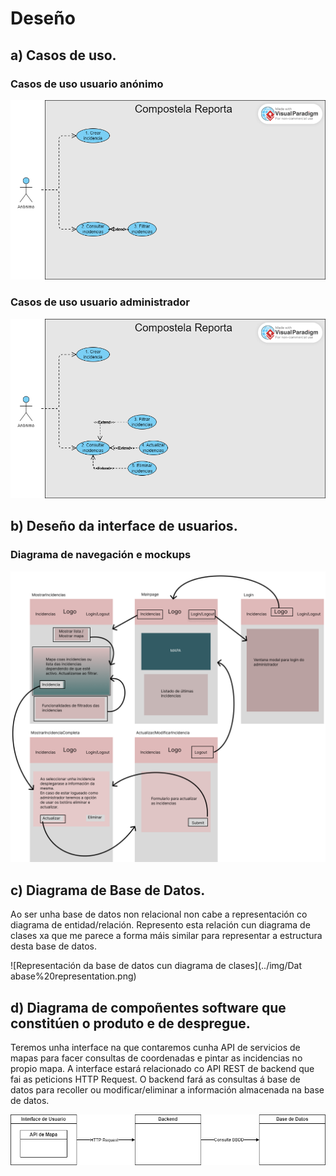 # Deseño

## a) Casos de uso.

### Casos de uso usuario anónimo

![Diagrama de casos de uso de usuario anónimo](../img/AnonimoCompostelaReporta.png)

### Casos de uso usuario administrador

![Diagrama de casos de uso de usuario administrador](../img/AdminCompostelaReporta.png)

## b) Deseño da interface de usuarios.

### Diagrama de navegación e mockups

![Diagrama de navegacion e mockups](../img/mockup/diagramas_navegacion.png)

## c) Diagrama de Base de Datos.

Ao ser unha base de datos non relacional non cabe a representación co diagrama de entidad/relación. Represento esta relación cun diagrama de clases xa que me parece a forma máis similar para representar a estructura desta base de datos.

![Representación da base de datos cun diagrama de clases](../img/Dat abase%20representation.png)

## d) Diagrama de compoñentes software que constitúen o produto e de despregue.

Teremos unha interface na que contaremos cunha API de servicios de mapas para facer consultas de coordenadas e pintar as incidencias no propio mapa.
A interface estará relacionado co API REST de backend que fai as peticions HTTP Request.
O backend fará as consultas á base de datos para recoller ou modificar/eliminar a información almacenada na base de datos.

![Diagrama de componentes software](../img/SystemComponentDiagram.png)
